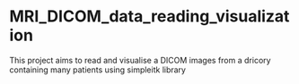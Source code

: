 # MRI_DICOM_data_reading_visualization
This project aims to read and visualise a DICOM images from a dricory containing many patients using simpleitk library
